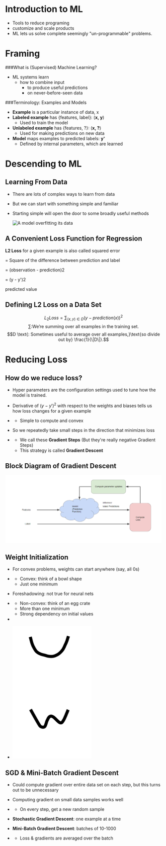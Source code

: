 # Introduction to ML

- Tools to reduce programing
- customize and scale products
- ML  lets us solve complete seemingly "un-programmable" problems.

# Framing

###What is (Supervised) Machine Learning?

- ML systems learn
  - how to combine input
    - to produce useful predictions
    - on never-before-seen data

###Terminology: Examples and Models

- **Example** is a particular instance of data, x
- **Labeled example** has {features, label}: (**x, y**)
  - Used to train the model
- **Unlabeled example** has {features, ?}: (**x, ?**)
  - Used for making predictions on new data
- **Model** maps examples to predicted labels: **y'**
  - Defined by internal parameters, which are learned

# Descending to ML

## Learning From Data

- There are lots of complex ways to learn from data

- But we can start with something simple and familiar

- Starting simple will open the door to some broadly useful methods

  ![A model overfitting its data](https://developers.google.com/machine-learning/crash-course/images/LearningFromData.png)



## A Convenient Loss Function for Regression

**L2 Loss** for a given example is also called squared error

= Square of the difference between prediction and label

= (observation - prediction)2

= (y - y')2

predicted value

## Defining L2 Loss on a Data Set

$$L_2Loss = \sum_{(x,y)\in D} (y - prediction(x))^2$$
$$\sum \text{:We're summing over all examples in the training set.}$$
$$D \text{: Sometimes useful to average over all examples,}\text{so divide out by} \frac{1}{\|D\|}.$$



# Reducing Loss

## How do we reduce loss?

- Hyper parameters are the configuration settings used to tune how the model is trained.

- Derivative of $(y - y')^2$ with respect to the weights and biases tells us how loss changes for a given example

- - Simple to compute and convex

- So we repeatedly take small steps in the direction that minimizes loss

- - We call these **Gradient Steps** (But they're really negative Gradient Steps)
  - This strategy is called **Gradient Descent**

## Block Diagram of Gradient Descent

![](1.PNG)

## Weight Initialization

- For convex problems, weights can start anywhere (say, all 0s)

- - Convex: think of a bowl shape
  - Just one minimum

- Foreshadowing: not true for neural nets

- - Non-convex: think of an egg crate
  - More than one minimum
  - Strong dependency on initial values 

- 

- ![](2.PNG)

## SGD & Mini-Batch Gradient Descent

- Could compute gradient over entire data set on each step, but this turns out to be unnecessary

- Computing gradient on small data samples works well

- - On every step, get a new random sample

- **Stochastic Gradient Descent**: one example at a time

- **Mini-Batch Gradient Descent**: batches of 10-1000

- - Loss & gradients are averaged over the batch